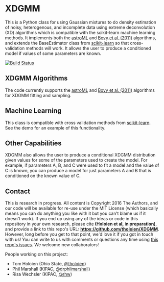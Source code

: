 # XDGMM
This is a Python class for using Gaussian mixtures to do density estimation of noisy, heterogenous, and incomplete data using extreme deconvolution (XD) algorithms which is compatible with the scikit-learn machine learning methods. It implements both the [astroML](http://www.astroml.org/index.html) and [Bovy et al. (2011)](https://github.com/jobovy/extreme-deconvolution) algorithms, and extends the BaseEstimator class from [scikit-learn](http://scikit-learn.org/stable/) so that cross-validation methods will work. It allows the user to produce a conditioned model if values of some parameters are known.

[![Build Status](https://travis-ci.org/tholoien/XDGMM.svg?branch=master)](https://travis-ci.org/tholoien/XDGMM)

## XDGMM Algorithms
The code currently supports the [astroML](http://www.astroml.org/index.html) and [Bovy et al. (2011)](https://github.com/jobovy/extreme-deconvolution) algorithms for XDGMM fitting and sampling.

## Machine Learning
This class is compatible with cross validation methods from [scikit-learn](http://scikit-learn.org/stable/). See the demo for an example of this functionality.

## Other Capabilities
XDGMM also allows the user to produce a conditional XDGMM distribution given values for some of the parameters used to create the model. For example, if parameters A, B, and C were used to fit a model and the value of C is known, you can produce a model for just parameters A and B that is conditioned on the known value of C.

## Contact

This is research in progress. All content is Copyright 2016 The Authors, and our code will be available for re-use under the MIT License (which basically means you can do anything you like with it but you can't blame us if it doesn't work). If you end up using any of the ideas or code in this repository in your own research, please cite **(Holoien et al, in preparation)**, and provide a link to this repo's URL: **https://github.com/tholoien/XDGMM**. However, long before you get to that point, we'd love it if you got in touch with us! You can write to us with comments or questions any time using [this repo's issues](https://github.com/tholoien/XDGMM/issues). We welcome new collaborators!

People working on this project:

* Tom Holoien (Ohio State, [@tholoien](https://github.com/tholoien/empiriciSN/issues/new?body=@tholoien))
* Phil Marshall (KIPAC, [@drphilmarshall](https://github.com/tholoien/empiriciSN/issues/new?body=@drphilmarshall))
* Risa Wechsler (KIPAC, [@rhw](https://github.com/tholoien/empiriciSN/issues/new?body=@rhw))
